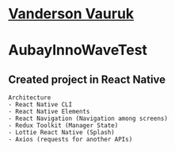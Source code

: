# [Vanderson Vauruk](https://www.linkedin.com/in/vauruk/?locale=en_US)

# AubayInnoWaveTest

## Created project in React Native

```
Architecture
- React Native CLI
- React Native Elements
- React Navigation (Navigation among screens)
- Redux Toolkit (Manager State)
- Lottie React Native (Splash)
- Axios (requests for another APIs)

```
